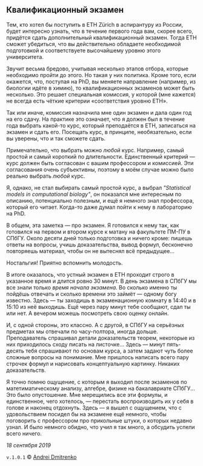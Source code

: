 ## Квалификационный экзамен

Тем, кто хотел бы поступить в ETH Zürich в аспирантуру из России, будет интересно узнать, что в течение первого года вам, скорее всего, придётся сдать дополнительный квалификационный экзамен. Тогда ETH сможет убедиться, что вы действительно обладаете необходимой подготовкой и соответствуете высочайшему уровню этого университета.

Звучит весьма бредово, учитывая несколько этапов отбора, которые необходимо пройти до этого. Но такая у них политика. Кроме того, если окажется, что, поступая на PhD, вы меняете направление (например, из биологии идёте в химию), то квалификационных экзаменов может быть несколько. Это решает специальная комиссия, у которой (мне кажется) не всегда есть чёткие критерии &laquo;соответствия уровню ETH&raquo;.

Так или иначе, комиссия назначила мне один экзамен и дала один год на его сдачу. На практике это означает, что я должен был в течение года выбрать какой-то курс, который преподаётся в ETH, записаться на экзамен и сдать его. Посещать курс, в принципе, необязательно, если вы уверены, что и так сможете сдать.

Примечательно, что выбрать можно _любой_ курс. Например, самый простой и самый короткий по длительности. Единственный критерий &mdash; курс должен быть согласован с вашим профессором и комиссией. Эти согласования очень субъективны, поэтому в моём случае можно было реально выбрать _любой_ курс.

Я, однако, не стал выбирать самый простой курс, а выбрал _"Statistical models in computational biology"_, он показался мне интересным по описанию, потенциально полезным, и ещё я немного знал профессора, который его читает. Когда-то даже думал пойти к нему в лабораторию на PhD.

В общем, эта заметка &mdash; про экзамен. Я готовился к нему так, как готовился на первом и втором курсе к матану на факультете ПМ-ПУ в СПбГУ. Около десяти дней только подготовка и ничего кроме: пишешь ответы на вопросы, учишь доказательства, вывод формул, бесконечно повторяешь материал, чтобы он не вытеснял всё предыдущее...

Ностальгия! Приятно вспомнить молодость.

В итоге оказалось, что устный экзамен в ETH проходит строго в указанное время и длится ровно 30 минут. В день экзамена в СПбГУ мы все знали только _время начала экзамена_. Во сколько именно ты пойдёшь отвечать и сколько времени это займёт &mdash; одному богу известно. Здесь &mdash; ты заходишь в экзаменационную комнату в 14:40 и в 15:10 из неё выходишь. Ещё через пару минут тебе сообщают, сдал ты или нет. А вечером можешь посмотреть свою оценку онлайн.

И, с одной стороны, это классно. А с другой, в СПбГУ на серьёзных предметах мы отвечали по часу-полтора, иногда дольше. Преподаватель спрашивал детали доказательств теорем, некоторые из них приходилось сходу писать на листочке... Здесь &mdash; минут пять-десять тебя спрашивают по основам курса, а затем задают чуть более сложные вопросы на понимание. Мне пришлось написать всего пару строчек формул и нарисовать концептуальную картинку. Никаких доказательств.

Я точно помню ощущение, с которым я выходил после экзаменов по матетиматическому анализу, алгебре, физике на бакалавриате СПбГУ... Это было опустошение. Мне мерещились все эти формулы, и единственное, чего хотелось, &mdash; перестать воспроизводить их у себя в голове и наконец отдохнуть. Здесь &mdash; я вышел с ощущением, что с удовольствием посидел бы на экзамене ещё немного, чтобы поговорить с профессором про прикольные штуки, о которых недавно узнал. И было немного обидно, что учил я так много, а обсудить успели всего ничего.

_18 сентября 2019_

`v.1.0.1` &copy; [Andrei Dmitrenko](https://admitrenko.github.io/blog)
